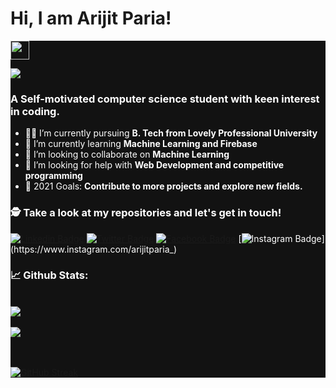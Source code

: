 
# Hi, I am Arijit Paria!
<div style="background-color:#121212">
<div style="color:#fff">
 
<img src="https://raw.githubusercontent.com/debdutgoswami/debdutgoswami/master/assets/gifs/Hi.gif" width="30px">
<br>

![](https://komarev.com/ghpvc/?username=arijitparia2002&color=blue)<br>

### A Self-motivated computer science student with keen interest in coding.<br>

- 👨‍🏭 I’m currently pursuing **B. Tech from Lovely Professional University** <br>
- 🏫 I’m currently learning **Machine Learning and Firebase** <br>
- 🙌 I’m looking to collaborate on **Machine Learning** <br>
- 🤔 I’m looking for help with **Web Development and competitive programming**<br>
- 🥅 2021 Goals: **Contribute to more projects and explore new fields.** <br>


### 🕵 Take a look at my repositories and let's get in touch!<br>


[![Linkedin Badge](https://img.shields.io/badge/-arijitparia-0234261b7-blue?style=flat-square&logo=Linkedin&logoColor=white&link=https://www.linkedin.com/in/arijitparia-0234261b7/)](https://www.linkedin.com/in/arijitparia-0234261b7/) 
[![Twitter Badge](https://img.shields.io/badge/-@-1ca0f1?style=flat-square&labelColor=1ca0f1&logo=twitter&logoColor=white&link=https://twitter.com/)](https://twitter.com/) 
[![Facebook Badge](https://img.shields.io/badge/--3b5998?style=flat-square&labelColor=3b5998&logo=facebook&logoColor=white&link=https://www.facebook.com/)](https://www.facebook.com/) 
[![Instagram Badge](https://img.shields.io/badge/-@arijitparia_-E4405F?style=flat-square&logo=instagram&logoColor=white&link=https://www.instagram.com/arijitparia_)](https://www.instagram.com/arijitparia_) 


### 📈 Github Stats:


<br>
<a href="https://github.com/arijitparia2002">
<img align="center" src="https://github-readme-stats.vercel.app/api?username=arijitparia2002&show_icons=true&include_all_commits=true&theme=vision-friendly-dark&count_private=true">
</a>
<br><br>
<a href="https://github.com/remcohalman/github-readme-stats">
<img align="center" src="https://github-readme-stats.anuraghazra1.vercel.app/api/top-langs/?username=arijitparia2002&layout=compact&theme=vision-friendly-dark" />
</a>
<br>
<br><br>

[![GitHub Streak](https://github-readme-streak-stats.herokuapp.com/?user=arijitparia2002&theme=dark)](https://git.io/streak-stats)

</div>
</div>


